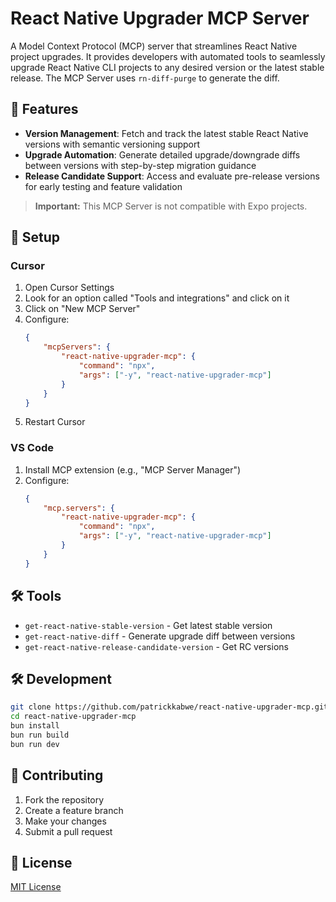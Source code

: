 # React Native Upgrader MCP Server

A Model Context Protocol (MCP) server that streamlines React Native project upgrades. It provides developers with automated tools to seamlessly upgrade React Native CLI projects to any desired version or the latest stable release. The MCP Server uses `rn-diff-purge` to generate the diff.

## 🚀 Features

-   **Version Management**: Fetch and track the latest stable React Native versions with semantic versioning support
-   **Upgrade Automation**: Generate detailed upgrade/downgrade diffs between versions with step-by-step migration guidance
-   **Release Candidate Support**: Access and evaluate pre-release versions for early testing and feature validation

> **Important:** This MCP Server is not compatible with Expo projects.

## 🔧 Setup

### Cursor

1. Open Cursor Settings
2. Look for an option called "Tools and integrations" and click on it
3. Click on "New MCP Server"
4. Configure:
    ```json
    {
        "mcpServers": {
            "react-native-upgrader-mcp": {
                "command": "npx",
                "args": ["-y", "react-native-upgrader-mcp"]
            }
        }
    }
    ```
5. Restart Cursor

### VS Code

1. Install MCP extension (e.g., "MCP Server Manager")
2. Configure:
    ```json
    {
        "mcp.servers": {
            "react-native-upgrader-mcp": {
                "command": "npx",
                "args": ["-y", "react-native-upgrader-mcp"]
            }
        }
    }
    ```

## 🛠️ Tools

-   `get-react-native-stable-version` - Get latest stable version
-   `get-react-native-diff` - Generate upgrade diff between versions
-   `get-react-native-release-candidate-version` - Get RC versions

## 🛠️ Development

```bash
git clone https://github.com/patrickkabwe/react-native-upgrader-mcp.git
cd react-native-upgrader-mcp
bun install
bun run build
bun run dev
```

## 🤝 Contributing

1. Fork the repository
2. Create a feature branch
3. Make your changes
4. Submit a pull request

## 📄 License

[MIT License](./LICENSE)
